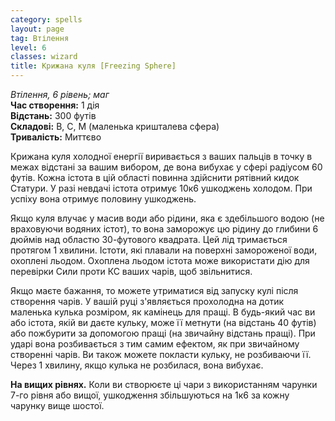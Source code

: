 ```yaml
---
category: spells
layout: page
tag: Втілення
level: 6
classes: wizard
title: Крижана куля [Freezing Sphere]
---
```


_Втілення, 6 рівень; маг_   
**Час створення:** 1 дія    
**Відстань:** 300 футів    
**Складові:** В, С, М (маленька кришталева сфера)    
**Тривалість:** Миттєво  

Крижана куля холодної енергії виривається з ваших пальців в точку в межах відстані за вашим вибором, де вона вибухає у сфері радіусом 60 футів. Кожна істота в цій області повинна здійснити рятівний кидок Статури. У разі невдачі істота отримує 10к6 ушкоджень холодом. При успіху вона отримує половину ушкоджень.    

Якщо куля влучає у масив води або рідини, яка є здебільшого водою (не враховуючи водяних істот), то вона заморожує цю рідину до глибини 6 дюймів над областю 30-футового квадрата. Цей лід тримається протягом 1 хвилини. Істоти, які плавали на поверхні замороженої води, охоплені льодом. Охоплена льодом істота може використати дію для перевірки Сили проти КС ваших чарів, щоб звільнитися.    

Якщо маєте бажання, то можете утриматися від запуску кулі після створення чарів. У вашій руці з'являється прохолодна на дотик маленька кулька розміром, як камінець для пращі. В будь-який час ви або істота, якій ви даєте кульку, може її метнути (на відстань 40 футів) або пожбурити за допомогою пращі (на звичайну відстань пращі). При ударі вона розбивається з тим самим ефектом, як при звичайному створенні чарів. Ви також можете покласти кульку, не розбиваючи її. Через 1 хвилину, якщо кулька не розбилася, вона вибухає.   

**На вищих рівнях.** Коли ви створюєте ці чари з використанням чарунки 7-го рівня або вищої, ушкодження збільшуються на 1к6 за кожну чарунку вище шостої.
